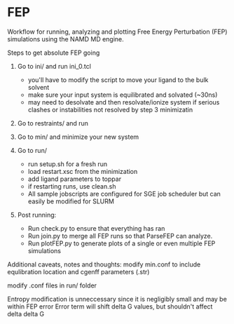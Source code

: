 # FEP
Workflow for running, analyzing and plotting Free Energy Perturbation (FEP) simulations using the NAMD MD engine.

Steps to get absolute FEP going

1. Go to ini/ and run ini_0.tcl
	- you'll have to modify the script to move your ligand to the bulk solvent
	- make sure your input system is equilibrated and solvated (~30ns)
	- may need to desolvate and then resolvate/ionize system if serious clashes or instabilities not
      resolved by step 3 minimizatin

2. Go to restraints/ and run  

3. Go to min/ and minimize your new system 

4. Go to run/ 
	- run setup.sh for a fresh run
	- load restart.xsc from the minimization
	- add ligand parameters to toppar
	- if restarting runs, use clean.sh
    - All sample jobscripts are configured for SGE job scheduler but can easily be modified for SLURM

5. Post running:
	- Run check.py to ensure that everything has ran
	- Run join.py to merge all FEP runs so that ParseFEP can analyze.
    - Run plotFEP.py to generate plots of a single or even multiple FEP simulations

Additional caveats, notes and thoughts:
modify min.conf to include equlibration location and cgenff parameters (.str)

modify .conf files in run/ folder 

Entropy modification is unneccessary since it is negligibly small and may be within FEP error
Error term will shift delta G values, but shouldn't affect delta delta G
